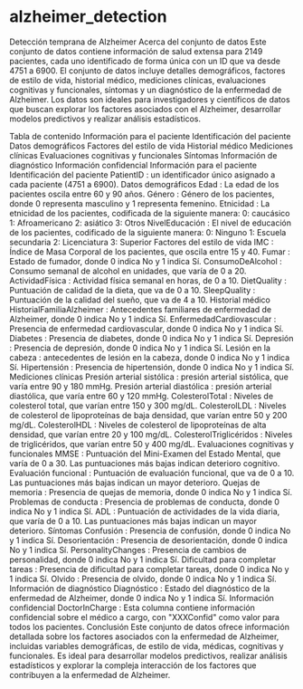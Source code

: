 # alzheimer_detection
Detección temprana de Alzheimer
Acerca del conjunto de datos
Este conjunto de datos contiene información de salud extensa para 2149 pacientes, cada uno identificado de forma única con un ID que va desde 4751 a 6900. El conjunto de datos incluye detalles demográficos, factores de estilo de vida, historial médico, mediciones clínicas, evaluaciones cognitivas y funcionales, síntomas y un diagnóstico de la enfermedad de Alzheimer. Los datos son ideales para investigadores y científicos de datos que buscan explorar los factores asociados con el Alzheimer, desarrollar modelos predictivos y realizar análisis estadísticos.

Tabla de contenido
Información para el paciente
Identificación del paciente
Datos demográficos
Factores del estilo de vida
Historial médico
Mediciones clínicas
Evaluaciones cognitivas y funcionales
Síntomas
Información de diagnóstico
Información confidencial
Información para el paciente
Identificación del paciente
PatientID : un identificador único asignado a cada paciente (4751 a 6900).
Datos demográficos
Edad : La edad de los pacientes oscila entre 60 y 90 años.
Género : Género de los pacientes, donde 0 representa masculino y 1 representa femenino.
Etnicidad : La etnicidad de los pacientes, codificada de la siguiente manera:
0: caucásico
1: Afroamericano
2: asiático
3: Otros
NivelEducación : El nivel de educación de los pacientes, codificado de la siguiente manera:
0: Ninguno
1: Escuela secundaria
2: Licenciatura
3: Superior
Factores del estilo de vida
IMC : Índice de Masa Corporal de los pacientes, que oscila entre 15 y 40.
Fumar : Estado de fumador, donde 0 indica No y 1 indica Sí.
ConsumoDeAlcohol : Consumo semanal de alcohol en unidades, que varía de 0 a 20.
ActividadFísica : Actividad física semanal en horas, de 0 a 10.
DietQuality : Puntuación de calidad de la dieta, que va de 0 a 10.
SleepQuality : Puntuación de la calidad del sueño, que va de 4 a 10.
Historial médico
HistorialFamiliaAlzheimer : Antecedentes familiares de enfermedad de Alzheimer, donde 0 indica No y 1 indica Sí.
EnfermedadCardiovascular : Presencia de enfermedad cardiovascular, donde 0 indica No y 1 indica Sí.
Diabetes : Presencia de diabetes, donde 0 indica No y 1 indica Sí.
Depresión : Presencia de depresión, donde 0 indica No y 1 indica Sí.
Lesión en la cabeza : antecedentes de lesión en la cabeza, donde 0 indica No y 1 indica Sí.
Hipertensión : Presencia de hipertensión, donde 0 indica No y 1 indica Sí.
Mediciones clínicas
Presión arterial sistólica : presión arterial sistólica, que varía entre 90 y 180 mmHg.
Presión arterial diastólica : presión arterial diastólica, que varía entre 60 y 120 mmHg.
ColesterolTotal : Niveles de colesterol total, que varían entre 150 y 300 mg/dL.
ColesterolLDL : Niveles de colesterol de lipoproteínas de baja densidad, que varían entre 50 y 200 mg/dL.
ColesterolHDL : Niveles de colesterol de lipoproteínas de alta densidad, que varían entre 20 y 100 mg/dL.
ColesterolTriglicéridos : Niveles de triglicéridos, que varían entre 50 y 400 mg/dL.
Evaluaciones cognitivas y funcionales
MMSE : Puntuación del Mini-Examen del Estado Mental, que varía de 0 a 30. Las puntuaciones más bajas indican deterioro cognitivo.
Evaluación funcional : Puntuación de evaluación funcional, que va de 0 a 10. Las puntuaciones más bajas indican un mayor deterioro.
Quejas de memoria : Presencia de quejas de memoria, donde 0 indica No y 1 indica Sí.
Problemas de conducta : Presencia de problemas de conducta, donde 0 indica No y 1 indica Sí.
ADL : Puntuación de actividades de la vida diaria, que varía de 0 a 10. Las puntuaciones más bajas indican un mayor deterioro.
Síntomas
Confusión : Presencia de confusión, donde 0 indica No y 1 indica Sí.
Desorientación : Presencia de desorientación, donde 0 indica No y 1 indica Sí.
PersonalityChanges : Presencia de cambios de personalidad, donde 0 indica No y 1 indica Sí.
Dificultad para completar tareas : Presencia de dificultad para completar tareas, donde 0 indica No y 1 indica Sí.
Olvido : Presencia de olvido, donde 0 indica No y 1 indica Sí.
Información de diagnóstico
Diagnóstico : Estado del diagnóstico de la enfermedad de Alzheimer, donde 0 indica No y 1 indica Sí.
Información confidencial
DoctorInCharge : Esta columna contiene información confidencial sobre el médico a cargo, con "XXXConfid" como valor para todos los pacientes.
Conclusión
Este conjunto de datos ofrece información detallada sobre los factores asociados con la enfermedad de Alzheimer, incluidas variables demográficas, de estilo de vida, médicas, cognitivas y funcionales. Es ideal para desarrollar modelos predictivos, realizar análisis estadísticos y explorar la compleja interacción de los factores que contribuyen a la enfermedad de Alzheimer.